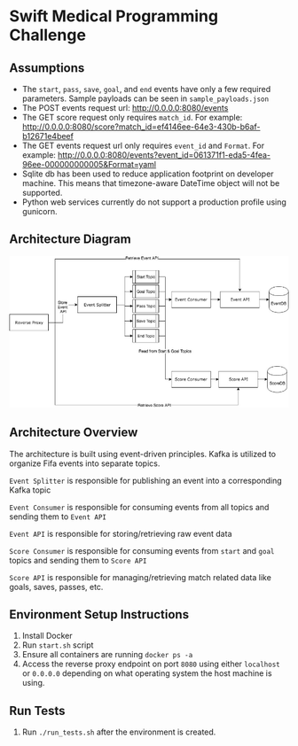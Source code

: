 # Swift Medical Programming Challenge

## Assumptions
- The `start`, `pass`, `save`, `goal`, and `end` events have only a few required parameters. Sample payloads can be seen in `sample_payloads.json`
- The POST events request url: http://0.0.0.0:8080/events 
- The GET score request only requires `match_id`. For example: http://0.0.0.0:8080/score?match_id=ef4146ee-64e3-430b-b6af-b12671e4beef
- The GET events request url only requires `event_id` and `Format`. For example: http://0.0.0.0:8080/events?event_id=061371f1-eda5-4fea-96ee-000000000005&Format=yaml
- Sqlite db has been used to reduce application footprint on developer machine. This means that timezone-aware DateTime object will not be supported.
- Python web services currently do not support a production profile using gunicorn. 

## Architecture Diagram
![](architecture_diagram.jpg)

## Architecture Overview
The architecture is built using event-driven principles. Kafka is utilized to organize Fifa events into separate topics. 

`Event Splitter` is responsible for publishing an event into a corresponding Kafka topic

`Event Consumer` is responsible for consuming events from all topics and sending them to `Event API` 

`Event API` is responsible for storing/retrieving raw event data

`Score Consumer` is responsible for consuming events from `start` and `goal` topics and sending them to `Score API`

`Score API` is responsible for managing/retrieving match related data like goals, saves, passes, etc.

## Environment Setup Instructions
1. Install Docker
2. Run `start.sh` script
3. Ensure all containers are running `docker ps -a`
4. Access the reverse proxy endpoint on port `8080` using either `localhost` or `0.0.0.0` depending on what operating system the host machine is using.

## Run Tests
1. Run `./run_tests.sh` after the environment is created.
